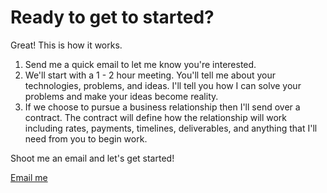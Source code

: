 <h1>Ready to get to started?</h1>

<article>
Great! This is how it works.

<ol>
<li>Send me a quick email to let me know you're interested.</li>
<li>We'll start with a 1 - 2 hour meeting. You'll tell me about your technologies, problems, and ideas. I'll tell you how I can solve your problems and make your ideas become reality.</li>
<li>If we choose to pursue a business relationship then I'll send over a contract. The contract will define how the relationship will work including rates, payments, timelines, deliverables, and anything that I'll need from you to begin work.</li>
</ol>

<p>
Shoot me an email and let's get started!
</p>
</article>

<p>
<a class="button recommend" href="mailto:me@gregoryjscott.com">Email me</a>
</p>
